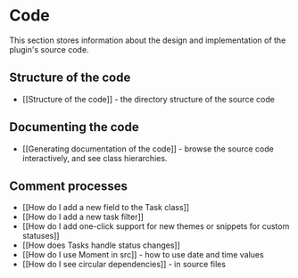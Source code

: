 # Code

This section stores information about the design and implementation of the plugin's source code.

## Structure of the code

- [[Structure of the code]] - the directory structure of the source code

## Documenting the code

- [[Generating documentation of the code]] - browse the source code interactively, and see class hierarchies.

## Comment processes

- [[How do I add a new field to the Task class]]
- [[How do I add a new task filter]]
- [[How do I add one-click support for new themes or snippets for custom statuses]]
- [[How does Tasks handle status changes]]
- [[How do I use Moment in src]] - how to use date and time values
- [[How do I see circular dependencies]] - in source files
